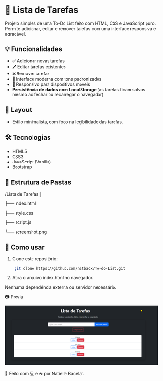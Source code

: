 
# 📝 Lista de Tarefas

Projeto simples de uma To-Do List feito com HTML, CSS e JavaScript puro. Permite adicionar, editar e remover tarefas com uma interface responsiva e agradável.

## 💡 Funcionalidades

- ✅ Adicionar novas tarefas
- 🖊️ Editar tarefas existentes
- ❌ Remover tarefas
- 💅 Interface moderna com tons padronizados
- 📱 Responsivo para dispositivos móveis
-  **Persistência de dados com LocalStorage** (as tarefas ficam salvas mesmo ao fechar ou recarregar o navegador)

## 🎨 Layout

- Estilo minimalista, com foco na legibilidade das tarefas.

## 🛠️ Tecnologias

- HTML5  
- CSS3  
- JavaScript (Vanilla)
- Bootstrap

## 📁 Estrutura de Pastas
/Lista de Tarefas
│

├── index.html

├── style.css

├── script.js

└── screenshot.png


## 🚀 Como usar

1. Clone este repositório:
   ```bash
    git clone https://github.com/natbacx/To-do-List.git 
   ```

 2.  Abra o arquivo index.html no navegador.

Nenhuma dependência externa ou servidor necessário.

📷 Prévia

![preview](./screenshot.png)


🤖 
Feito com 💻 e ☕ por Natielle Bacelar.



